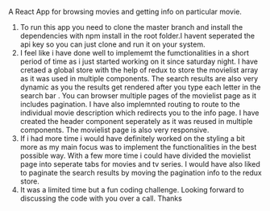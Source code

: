 A React App for browsing movies and getting info on particular movie.

1.  To run this app you need to clone the master branch and install the dependencies with npm install in the root folder.I havent seperated the api key so you can just clone and  run it on your system.
2.  I feel like i have done well to implememt the fumctionalities in a short period of time as i just started working on it since saturday night. I have cretaed a global store with the help of redux to store the movielist array as it was used in multiple components. The search results are also very dynamic as you the results get rendered after you type each letter in the search bar . You can browser multiple pages of the movielist page as it includes pagination. I have also implemnted routing  to route to the individual movie description which redirects you to the info page. I have created the header component  seperately as it was reused in multiple components. The movielist page is also very responsive.
3.  If i had more time i would have definitely worked on the styling a bit more as my main focus was to implement the functionalities in the best possible way. With a few more time i could have divided the movielist page into seperate tabs for movies and tv series. I would have also liked to paginate the search results by moving the pagination info to the redux store.
4.  It was a limited time but a fun coding challenge. Looking forward to discussing the code with you over a call. Thanks

